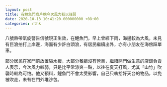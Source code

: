 ```yaml
---
layout: post
title: 有鯉魚門商戶稱今次風力較以往弱
date: 2020-10-13 10:41:20.000000000 +08:00
categories: rthk
---
```


八號熱帶氣旋警告信號現正生效，在鯉魚門，早上曾經下雨，海邊較為大風，未見有巨浪拍打上岸邊，海面有少許白頭浪，有居民繼續出外，亦有小朋友在海傍踩單車。

部分居民在家門前放置隔水板，大部分餐廳沒有營業，繼續開門做生意的店舖負責人表示，今次風力較弱，只是比平常涼爽一點，以往在夏天打風，尤其「山竹」吹襲時較為可怕。他又預料，鯉魚門不會太受影響，自己只執拾好天台的物品，以免被吹走，未有在門外堆沙包。
